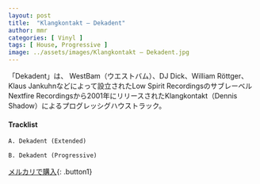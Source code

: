 ```yaml
---
layout: post
title:  "Klangkontakt – Dekadent"
author: mmr
categories: [ Vinyl ]
tags: [ House, Progressive ]
image: ../assets/images/Klangkontakt – Dekadent.jpg
---
```


「Dekadent」は、
WestBam（ウエストバム）、DJ Dick、William Röttger、Klaus Jankuhnなどによって設立されたLow Spirit RecordingsのサブレーベルNextfire Recordingsから2001年にリリースされたKlangkontakt（Dennis Shadow）によるプログレッシグハウストラック。

#### Tracklist
```md
A. Dekadent (Extended)

B. Dekadent (Progressive)
```

[メルカリで購入](https://jp.mercari.com/item/m67842278990){: .button1}

